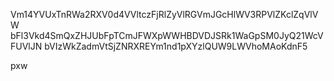 Vm14YVUxTnRWa2RXV0d4VVltczFjRlZyVlRGVmJGcHlWV3RPVlZKclZqVlVW
bFl3Vkd4SmQxZHJUbFpTCmJFWXpWWHBDVDJSRk1WaGpSM0JyQ21WcVFUVlJN
bVIzWkZadmVtSjZNRXREYm1nd1pXYzlQUW9LWVhoMAoKdnF5

pxw